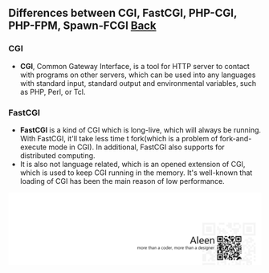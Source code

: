 ## Differences between CGI, FastCGI, PHP-CGI, PHP-FPM, Spawn-FCGI [Back](./qa.md)

### CGI

- **CGI**, Common Gateway Interface, is a tool for HTTP server to contact with programs on other servers, which can be used into any languages with standard input, standard output and environmental variables, such as PHP, Perl, or Tcl.

### FastCGI

- **FastCGI** is a kind of CGI which is long-live, which will always be running. With FastCGI, it'll take less time t fork(which is a problem of fork-and-execute mode in CGI). In additional, FastCGI also supports for distributed computing.
- It is also not language related, which is an opened extension of CGI, which is used to keep CGI running in the memory. It's well-known that loading of CGI has been the main reason of low performance.

<a href="http://aleen42.github.io/" target="_blank" ><img src="./../pic/tail.gif"></a>

